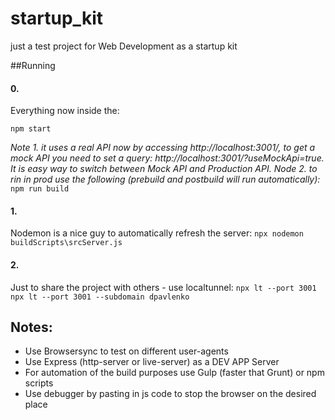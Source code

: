 # startup_kit
just a test project for Web Development as a startup kit

##Running
#### 0.
Everything now inside the:
```
npm start
```
*Note 1. it uses a real API now by accessing http://localhost:3001/, to get a mock API you need to
set a query: http://localhost:3001/?useMockApi=true. It is easy way to switch between Mock API and
Production API.*
*Node 2. to rin in prod use the following (prebuild and postbuild will run automatically):*
``
npm run build
``

#### 1.
Nodemon is a nice guy to automatically refresh the server:
`
npx nodemon buildScripts\srcServer.js
`
#### 2.
Just to share the project with others - use localtunnel:
`
npx lt --port 3001
npx lt --port 3001 --subdomain dpavlenko
`

## Notes:
* Use Browsersync to test on different user-agents
* Use Express (http-server or live-server) as a DEV APP Server
* For automation of the build purposes use Gulp (faster that Grunt) or npm scripts
* Use debugger by pasting in js code to stop the browser on the desired place
